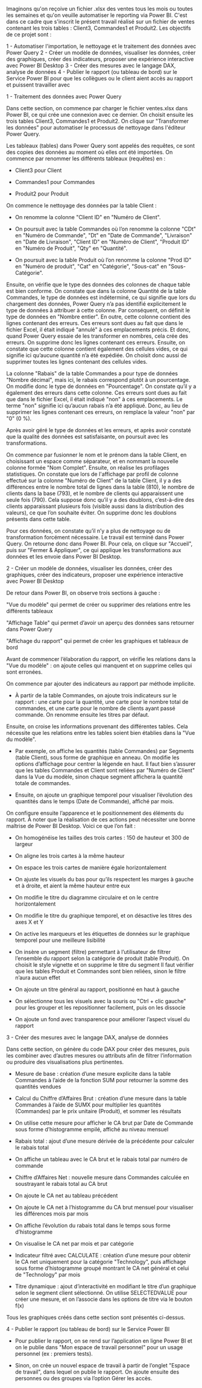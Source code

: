 Imaginons qu'on reçoive un fichier .xlsx des ventes tous les mois ou toutes les semaines et qu'on veuille automatiser le reporting via Power BI. C'est dans ce cadre que s'inscrit le présent travail réalisé sur un fichier de ventes contenant les trois tables : Client3, Commandes1 et Produit2. Les objectifs de ce projet sont :

1 - Automatiser l'importation, le nettoyage et le traitement des données avec Power Query
2 - Créer un modèle de données, visualiser les données, créer des graphiques, créer des indicateurs, proposer une expérience interactive avec Power BI Desktop
3 - Créer des mesures avec le langage DAX, analyse de données
4 - Publier le rapport (ou tableau de bord) sur le Service Power BI pour que les collègues ou le client aient accès au rapport et puissent travailler avec

1 - Traitement des données avec Power Query

Dans cette section, on commence par charger le fichier ventes.xlsx dans Power BI, ce qui crée une connexion avec ce dernier. On choisit ensuite les trois tables Client3, Commandes1 et Produit2. On clique sur "Transformer les données" pour automatiser le processus de nettoyage dans l'éditeur Power Query.

Les tableaux (tables) dans Power Query sont appelés des requêtes, ce sont des copies des données au moment où elles ont été importées. On commence par renommer les différents tableaux (requêtes) en :

- Client3 pour Client

- Commandes1 pour Commandes

- Produit2 pour Produit

On commence le nettoyage des données par la table Client :

- On renomme la colonne "Client ID" en "Numéro de Client".

- On poursuit avec la table Commandes où l’on renomme la colonne "CDt" en "Numéro de Commande", "Dt" en "Date de Commande", "Livraison" en "Date de Livraison", "Client ID" en "Numéro de Client", "Produit ID" en "Numéro de Produit", "Qty" en "Quantité".

- On poursuit avec la table Produit où l’on renomme la colonne "Prod ID" en "Numéro de produit", "Cat" en "Catégorie", "Sous-cat" en "Sous-Catégorie".

Ensuite, on vérifie que le type des données des colonnes de chaque table est bien conforme.
On constate que dans la colonne Quantité de la table Commandes, le type de données est indéterminé, ce qui signifie que lors du chargement des données, Power Query n’a pas identifié explicitement le type de données à attribuer à cette colonne. Par conséquent, on définit le type de données en "Nombre entier". En outre, cette colonne contient des lignes contenant des erreurs. Ces erreurs sont dues au fait que dans le fichier Excel, il était indiqué "annulé" à ces emplacements précis. Et donc, quand Power Query essaie de les transformer en nombres, cela crée des erreurs. On supprime donc les lignes contenant ces erreurs. Ensuite, on constate que cette colonne contient également des cellules vides, ce qui signifie ici qu’aucune quantité n’a été expédiée. On choisit donc aussi de supprimer toutes les lignes contenant des cellules vides.

La colonne "Rabais" de la table Commandes a pour type de données "Nombre décimal", mais ici, le rabais correspond plutôt à un pourcentage. On modifie donc le type de données en "Pourcentage". On constate qu’il y a également des erreurs dans cette colonne. Ces erreurs sont dues au fait que dans le fichier Excel, il était indiqué "non" à ces emplacements. Le terme "non" signifie ici qu’aucun rabais n’a été appliqué. Donc, au lieu de supprimer les lignes contenant ces erreurs, on remplace la valeur "non" par "0" (0 %).

Après avoir géré le type de données et les erreurs, et après avoir constaté que la qualité des données est satisfaisante, on poursuit avec les transformations.

On commence par fusionner le nom et le prénom dans la table Client, en choisissant un espace comme séparateur, et en nommant la nouvelle colonne formée "Nom Complet".
Ensuite, on réalise les profilages statistiques. On constate que lors de l'affichage par profil de colonne effectué sur la colonne "Numéro de Client" de la table Client, il y a des différences entre le nombre total de lignes dans la table (810), le nombre de clients dans la base (793), et le nombre de clients qui apparaissent une seule fois (790). Cela suppose donc qu’il y a des doublons, c’est-à-dire des clients apparaissant plusieurs fois (visible aussi dans la distribution des valeurs), ce que l’on souhaite éviter. On supprime donc les doublons présents dans cette table.

Pour ces données, on constate qu’il n’y a plus de nettoyage ou de transformation forcément nécessaire. Le travail est terminé dans Power Query. On retourne donc dans Power BI. Pour cela, on clique sur "Accueil", puis sur "Fermer & Appliquer", ce qui applique les transformations aux données et les envoie dans Power BI Desktop.

2 - Créer un modèle de données, visualiser les données, créer des graphiques, créer des indicateurs, proposer une expérience interactive avec Power BI Desktop

De retour dans Power BI, on observe trois sections à gauche :

"Vue du modèle" qui permet de créer ou supprimer des relations entre les différents tableaux

"Affichage Table" qui permet d’avoir un aperçu des données sans retourner dans Power Query

"Affichage du rapport" qui permet de créer les graphiques et tableaux de bord

Avant de commencer l’élaboration du rapport, on vérifie les relations dans la "Vue du modèle" : on ajoute celles qui manquent et on supprime celles qui sont erronées.

On commence par ajouter des indicateurs au rapport par méthode implicite.

- À partir de la table Commandes, on ajoute trois indicateurs sur le rapport : une carte pour la quantité, une carte pour le nombre total de commandes, et une carte pour le nombre de clients ayant passé commande. On renomme ensuite les titres par défaut.

Ensuite, on croise les informations provenant des différentes tables. Cela nécessite que les relations entre les tables soient bien établies dans la "Vue du modèle".

- Par exemple, on affiche les quantités (table Commandes) par Segments (table Client), sous forme de graphique en anneau. On modifie les options d’affichage pour centrer la légende en haut.
Il faut bien s’assurer que les tables Commandes et Client sont reliées par "Numéro de Client" dans la Vue du modèle, sinon chaque segment affichera la quantité totale de commandes.

- Ensuite, on ajoute un graphique temporel pour visualiser l’évolution des quantités dans le temps (Date de Commande), affiché par mois.

On configure ensuite l’apparence et le positionnement des éléments du rapport. À noter que la réalisation de ces actions peut nécessiter une bonne maîtrise de Power BI Desktop. Voici ce que l’on fait :

- On homogénéise les tailles des trois cartes : 150 de hauteur et 300 de largeur

- On aligne les trois cartes à la même hauteur

- On espace les trois cartes de manière égale horizontalement

- On ajuste les visuels du bas pour qu’ils respectent les marges à gauche et à droite, et aient la même hauteur entre eux

- On modifie le titre du diagramme circulaire et on le centre horizontalement

- On modifie le titre du graphique temporel, et on désactive les titres des axes X et Y

- On active les marqueurs et les étiquettes de données sur le graphique temporel pour une meilleure lisibilité

- On insère un segment (filtre) permettant à l’utilisateur de filtrer l’ensemble du rapport selon la catégorie de produit (table Produit). On choisit le style vignette et on supprime le titre du segment
Il faut vérifier que les tables Produit et Commandes sont bien reliées, sinon le filtre n’aura aucun effet

- On ajoute un titre général au rapport, positionné en haut à gauche

- On sélectionne tous les visuels avec la souris ou "Ctrl + clic gauche" pour les grouper et les repositionner facilement, puis on les dissocie

- On ajoute un fond avec transparence pour améliorer l’aspect visuel du rapport

3 - Créer des mesures avec le langage DAX, analyse de données

Dans cette section, on génère du code DAX pour créer des mesures, puis les combiner avec d’autres mesures ou attributs afin de filtrer l’information ou produire des visualisations plus pertinentes.

- Mesure de base : création d’une mesure explicite dans la table Commandes à l’aide de la fonction SUM pour retourner la somme des quantités vendues

- Calcul du Chiffre d’Affaires Brut : création d’une mesure dans la table Commandes à l’aide de SUMX pour multiplier les quantités (Commandes) par le prix unitaire (Produit), et sommer les résultats

- On utilise cette mesure pour afficher le CA brut par Date de Commande sous forme d’histogramme empilé, affiché au niveau mensuel

- Rabais total : ajout d’une mesure dérivée de la précédente pour calculer le rabais total

- On affiche un tableau avec le CA brut et le rabais total par numéro de commande

- Chiffre d’Affaires Net : nouvelle mesure dans Commandes calculée en soustrayant le rabais total au CA brut

- On ajoute le CA net au tableau précédent

- On ajoute le CA net à l’histogramme du CA brut mensuel pour visualiser les différences mois par mois

- On affiche l’évolution du rabais total dans le temps sous forme d’histogramme

- On visualise le CA net par mois et par catégorie

- Indicateur filtré avec CALCULATE : création d’une mesure pour obtenir le CA net uniquement pour la catégorie "Technology", puis affichage sous forme d’histogramme groupé montrant le CA net général et celui de "Technology" par mois

- Titre dynamique : ajout d’interactivité en modifiant le titre d’un graphique selon le segment client sélectionné. On utilise SELECTEDVALUE pour créer une mesure, et on l’associe dans les options de titre via le bouton f(x)

Tous les graphiques créés dans cette section sont présentés ci-dessus.

4 - Publier le rapport (ou tableau de bord) sur le Service Power BI

- Pour publier le rapport, on se rend sur l’application en ligne Power BI et on le publie dans "Mon espace de travail personnel" pour un usage personnel (ex : premiers tests).

- Sinon, on crée un nouvel espace de travail à partir de l’onglet "Espace de travail", dans lequel on publie le rapport. On ajoute ensuite des personnes ou des groupes via l’option Gérer les accès.

